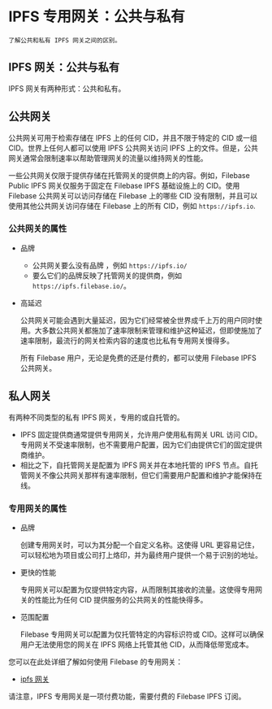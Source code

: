 # IPFS 专用网关：公共与私有
	了解公共和私有 IPFS 网关之间的区别。
## IPFS 网关：公共与私有
IPFS 网关有两种形式：公共和私有。
## 公共网关
公共网关可用于检索存储在 IPFS 上的任何 CID，并且不限于特定的 CID 或一组 CID。世界上任何人都可以使用 IPFS 公共网关访问 IPFS 上的文件。但是，公共网关通常会限制速率以帮助管理网关的流量以维持网关的性能。

一些公共网关仅限于提供存储在托管网关的提供商上的内容。例如，Filebase Public IPFS 网关仅服务于固定在 Filebase IPFS 基础设施上的 CID。使用 Filebase 公共网关可以访问存储在 Filebase 上的哪些 CID 没有限制，并且可以使用其他公共网关访问存储在 Filebase 上的所有 CID，例如 `https://ipfs.io`.
### 公共网关的属性
- 品牌
	- 公共网关要么没有品牌 ，例如 `https://ipfs.io/`
	- 要么它们的品牌反映了托管网关的提供商，例如 `https://ipfs.filebase.io/`。
- 高延迟

	公共网关可能会遇到大量延迟，因为它们经常被全世界成千上万的用户同时使用。大多数公共网关都施加了速率限制来管理和维护这种延迟，但即使施加了速率限制，最流行的网关检索内容的速度也比私有专用网关慢得多。

	所有 Filebase 用户，无论是免费的还是付费的，都可以使用 Filebase IPFS 公共网关。

## 私人网关
有两种不同类型的私有 IPFS 网关，专用的或自托管的。

- IPFS 固定提供商通常提供专用网关，允许用户使用私有网关 URL 访问 CID。专用网关不受速率限制，也不需要用户配置，因为它们由提供它们的固定提供商维护。
- 相比之下，自托管网关是配置为 IPFS 网关并在本地托管的 IPFS 节点。自托管网关不像公共网关那样有速率限制，但它们需要用户配置和维护才能保持在线。

### 专用网关的属性
- 品牌

	创建专用网关时，可以为其分配一个自定义名称。这使得 URL 更容易记住，可以轻松地为项目或公司打上烙印，并为最终用户提供一个易于识别的地址。
- 更快的性能

	专用网关可以配置为仅提供特定内容，从而限制其接收的流量。这使得专用网关的性能比为任何 CID 提供服务的公共网关的性能快得多。

- 范围配置

	Filebase 专用网关可以配置为仅托管特定的内容标识符或 CID。这样可以确保用户无法使用您的网关在 IPFS 网络上托管其他 CID，从而降低带宽成本。
	
您可以在此处详细了解如何使用 Filebase 的专用网关：

- [ipfs 网关](https://docs.filebase.com/ipfs/ipfs-gateways)

请注意，IPFS 专用网关是一项付费功能，需要付费的 Filebase IPFS 订阅。